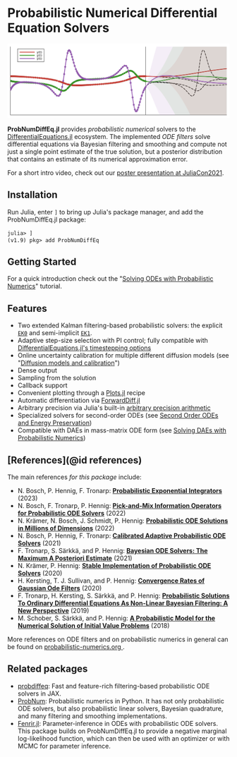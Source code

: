 # Probabilistic Numerical Differential Equation Solvers

![Banner](https://raw.githubusercontent.com/nathanaelbosch/ProbNumDiffEq.jl/main/examples/banner.svg)

__ProbNumDiffEq.jl__ provides _probabilistic numerical_ solvers to the
[DifferentialEquations.jl](https://diffeq.sciml.ai/stable/) ecosystem.
The implemented _ODE filters_ solve differential equations via Bayesian filtering and smoothing and compute not just a single point estimate of the true solution, but a posterior distribution that contains an estimate of its numerical approximation error.

For a short intro video, check out our [poster presentation at JuliaCon2021](https://www.youtube.com/watch?v=EMFl6ytP3iQ).

## Installation

Run Julia, enter `]` to bring up Julia's package manager, and add the ProbNumDiffEq.jl package:

```
julia> ]
(v1.9) pkg> add ProbNumDiffEq
```

## Getting Started

For a quick introduction check out the "[Solving ODEs with Probabilistic Numerics](@ref)" tutorial.

## Features

- Two extended Kalman filtering-based probabilistic solvers: the explicit [`EK0`](@ref) and semi-implicit [`EK1`](@ref).
- Adaptive step-size selection with PI control;
  fully compatible with [DifferentialEquations.jl's timestepping options](https://docs.sciml.ai/DiffEqDocs/stable/extras/timestepping/)
- Online uncertainty calibration for multiple different diffusion models (see "[Diffusion models and calibration](@ref)")
- Dense output
- Sampling from the solution
- Callback support
- Convenient plotting through a [Plots.jl](https://docs.juliaplots.org/latest/) recipe
- Automatic differentiation via [ForwardDiff.jl](https://github.com/JuliaDiff/ForwardDiff.jl)
- Arbitrary precision via Julia's built-in [arbitrary precision arithmetic](https://docs.julialang.org/en/v1/manual/integers-and-floating-point-numbers/#Arbitrary-Precision-Arithmetic)
- Specialized solvers for second-order ODEs (see [Second Order ODEs and Energy Preservation](@ref))
- Compatible with DAEs in mass-matrix ODE form (see [Solving DAEs with Probabilistic Numerics](@ref))


## [References](@id references)

The main references _for this package_ include:

- N. Bosch, P. Hennig, F. Tronarp:
  [**Probabilistic Exponential Integrators**](https://arxiv.org/abs/2305.14978)
  (2023)
- N. Bosch, F. Tronarp, P. Hennig:
  [**Pick-and-Mix Information Operators for Probabilistic ODE Solvers**](https://proceedings.mlr.press/v151/bosch22a.html)
  (2022)
- N. Krämer, N. Bosch, J. Schmidt, P. Hennig:
  [**Probabilistic ODE Solutions in Millions of Dimensions**](https://proceedings.mlr.press/v162/kramer22b.html)
  (2022)
- N. Bosch, P. Hennig, F. Tronarp:
  [**Calibrated Adaptive Probabilistic ODE Solvers**](http://proceedings.mlr.press/v130/bosch21a.html)
  (2021)
- F. Tronarp, S. Särkkä, and P. Hennig:
  [**Bayesian ODE Solvers: The Maximum A Posteriori Estimate**](https://link.springer.com/article/10.1007/s11222-021-09993-7)
  (2021)
- N. Krämer, P. Hennig:
  [**Stable Implementation of Probabilistic ODE Solvers**](https://arxiv.org/abs/2012.10106v1)
  (2020)
- H. Kersting, T. J. Sullivan, and P. Hennig:
  [**Convergence Rates of Gaussian Ode Filters**](https://link.springer.com/article/10.1007/s11222-020-09972-4)
  (2020)
- F. Tronarp, H. Kersting, S. Särkkä, and P. Hennig:
  [**Probabilistic Solutions To Ordinary Differential Equations As Non-Linear Bayesian Filtering: A New Perspective**](https://link.springer.com/article/10.1007/s11222-019-09900-1)
  (2019)
- M. Schober, S. Särkkä, and P. Hennig:
  [**A Probabilistic Model for the Numerical Solution of Initial Value Problems**](https://link.springer.com/article/10.1007/s11222-017-9798-7)
  (2018)

More references on ODE filters and on probabilistic numerics in general can be found on [probabilistic-numerics.org ](https://www.probabilistic-numerics.org/research/general/).


## Related packages

- [probdiffeq](https://pnkraemer.github.io/probdiffeq/): Fast and feature-rich filtering-based probabilistic ODE solvers in JAX.
- [ProbNum](https://probnum.readthedocs.io/en/latest/): Probabilistic numerics in Python. It has not only probabilistic ODE solvers, but also probabilistic linear solvers, Bayesian quadrature, and many filtering and smoothing implementations.
- [Fenrir.jl](https://github.com/nathanaelbosch/Fenrir.jl): Parameter-inference in ODEs with probabilistic ODE solvers. This package builds on ProbNumDiffEq.jl to provide a negative marginal log-likelihood function, which can then be used with an optimizer or with MCMC for parameter inference.
